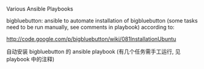Various Ansible Playbooks

bigbluebutton: ansible to automate installation of bigbluebutton (some tasks need to be run manually, see comments in playbook) according to:

http://code.google.com/p/bigbluebutton/wiki/081InstallationUbuntu

自动安装 bigbluebutton 的 ansible playbook (有几个任务需手工运行, 见 playbook 中的注释)
